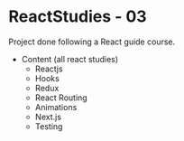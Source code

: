 # ReactStudies - 03
Project done following a React guide course.

 - Content (all react studies) 
    - Reactjs
    - Hooks
    - Redux
    - React Routing
    - Animations
    - Next.js
    - Testing

